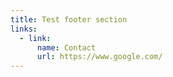 ```yaml
---
title: Test footer section
links:
  - link:
      name: Contact
      url: https://www.google.com/
---
```

